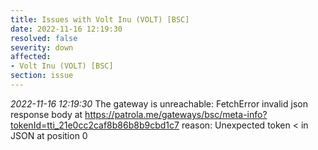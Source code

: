 ```yaml
---
title: Issues with Volt Inu (VOLT) [BSC]
date: 2022-11-16 12:19:30
resolved: false
severity: down
affected:
- Volt Inu (VOLT) [BSC]
section: issue
---
```


*2022-11-16 12:19:30* The gateway is unreachable: FetchError invalid json response body at https://patrola.me/gateways/bsc/meta-info?tokenId=tti_21e0cc2caf8b86b8b9cbd1c7 reason: Unexpected token < in JSON at position 0